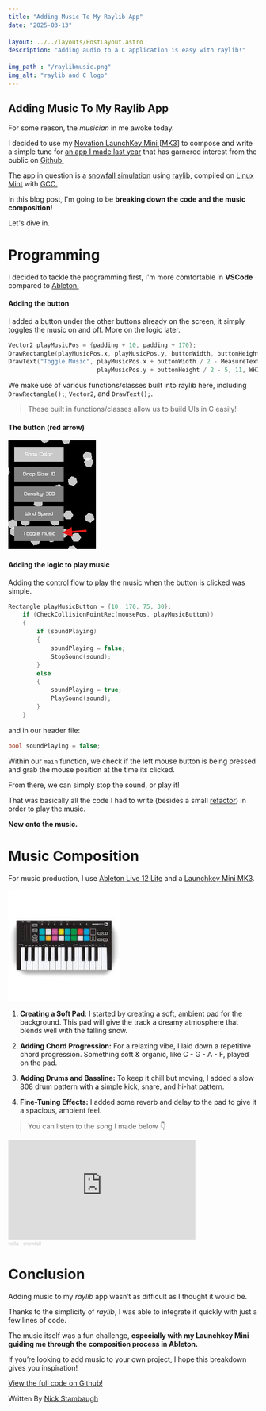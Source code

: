 ```yaml
---
title: "Adding Music To My Raylib App"
date: "2025-03-13"

layout: ../../layouts/PostLayout.astro
description: "Adding audio to a C application is easy with raylib!"

img_path : "/raylibmusic.png"
img_alt: "raylib and C logo"
---
```


## Adding Music To My Raylib App
For some reason, the *musician* in me awoke today. 

I decided to use my [Novation LaunchKey Mini [MK3]](https://us.novationmusic.com/products/launchkey-mini-mk3) to compose and write a simple tune for [an app I made last year](https://github.com/Sieep-Coding/snow-simulation) that has garnered interest from the public on [Github.](https://github.com/) 

The app in question is a [snowfall simulation](https://github.com/Sieep-Coding/snow-simulation) using [raylib](https://www.raylib.com/), compiled on [Linux Mint](https://linuxmint.com/) with [GCC.](https://gcc.gnu.org/)

In this blog post, I'm going to be **breaking down the code and the music composition!**

Let's dive in.

# Programming
I decided to tackle the programming first, I'm more comfortable in **VSCode** compared to [Ableton.](https://www.ableton.com/en/)

#### Adding the button
I added a button under the other buttons already on the screen, it simply toggles the music on and off. More on the logic later.
```c
Vector2 playMusicPos = {padding + 10, padding + 170};
DrawRectangle(playMusicPos.x, playMusicPos.y, buttonWidth, buttonHeight, GRAY);
DrawText("Toggle Music", playMusicPos.x + buttonWidth / 2 - MeasureText("Toggle Music", 10) / 2, 
                         playMusicPos.y + buttonHeight / 2 - 5, 11, WHITE);
```


We make use of various functions/classes built into raylib here, including `DrawRectangle();`, `Vector2`, and `DrawText();`.

> These built in functions/classes allow us to build UIs in C easily!

#### The button (red arrow)
![Photo of the button](../photo/button_for_music.png "Photo of the button")

#### Adding the logic to play music

Adding the [control flow](https://en.wikipedia.org/wiki/Control_flow) to play the music when the button is clicked was simple.

```c
Rectangle playMusicButton = {10, 170, 75, 30};
    if (CheckCollisionPointRec(mousePos, playMusicButton))
    {
        if (soundPlaying) 
        {
            soundPlaying = false;
            StopSound(sound);
        } 
        else
        {
            soundPlaying = true;
            PlaySound(sound);
        }
    }
```

and in our header file:

```c
bool soundPlaying = false;
```

Within our `main` function, we check if the left mouse button is being pressed and grab the mouse position at the time its clicked.

From there, we can simply stop the sound, or play it!

That was basically all the code I had to write (besides a small [refactor](https://en.wikipedia.org/wiki/Code_refactoring)) in order to play the music.

**Now onto the music.**

# Music Composition
For music production, I use [Ableton Live 12 Lite](https://www.ableton.com/en/) and a [Launchkey Mini MK3](https://us.novationmusic.com/products/launchkey-mini-mk3).

![The LaunchKey Mini MK3](../photo/launchkey.jpg "The LaunchKey Mini MK3")

1. **Creating a Soft Pad**: I started by creating a soft, ambient pad for the background. This pad will give the track a dreamy atmosphere that blends well with the falling snow.

2. **Adding Chord Progression:** For a relaxing vibe, I laid down a repetitive chord progression. Something soft & organic, like C - G - A - F, played on the pad.

3. **Adding Drums and Bassline:** To keep it chill but moving, I added a slow 808 drum pattern with a simple kick, snare, and hi-hat pattern.

4. **Fine-Tuning Effects:** I added some reverb and delay to the pad to give it a spacious, ambient feel.

> You can listen to the song I made below 👇
<iframe width="75%" height="200" scrolling="no" frameborder="no" allow="autoplay" src="https://w.soundcloud.com/player/?url=https%3A//api.soundcloud.com/tracks/2054024632&color=%23ff5500&auto_play=false&hide_related=false&show_comments=true&show_user=true&show_reposts=false&show_teaser=true&visual=true"></iframe><div style="font-size: 10px; color: #cccccc;line-break: anywhere;word-break: normal;overflow: hidden;white-space: nowrap;text-overflow: ellipsis; font-family: Interstate,Lucida Grande,Lucida Sans Unicode,Lucida Sans,Garuda,Verdana,Tahoma,sans-serif;font-weight: 100;"><a href="https://soundcloud.com/nella007" title="nella" target="_blank" style="color: #cccccc; text-decoration: none;">nella</a> · <a href="https://soundcloud.com/nella007/snowfall" title="snowfall" target="_blank" style="color: #cccccc; text-decoration: none;">snowfall</a></div>


# Conclusion

Adding music to my *raylib* app wasn’t as difficult as I thought it would be. 

Thanks to the simplicity of *raylib*, I was able to integrate it quickly with just a few lines of code. 

The music itself was a fun challenge, **especially with my Launchkey Mini guiding me through the composition process in Ableton.**

If you’re looking to add music to your own project, I hope this breakdown gives you inspiration!

[View the full code on Github!](https://github.com/Sieep-Coding/snow-simulation/) 

Written By [Nick Stambaugh](https://www.linkedin.com/in/nick-s-694241139/)